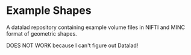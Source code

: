 # Example Shapes

A datalad repository containing example volume files in NIFTI and MINC format of geometric shapes.

DOES NOT WORK because I can't figure out Datalad!

